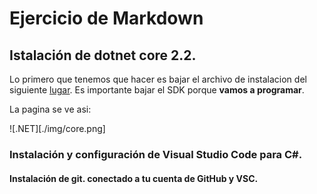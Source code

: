 
# Ejercicio de Markdown

## Istalación de dotnet core 2.2.
Lo primero que tenemos que hacer es bajar el archivo de instalacion del siguiente [lugar](https://dotnet.microsoft.com/download).
Es importante bajar el SDK porque **vamos a programar**.

La pagina se ve asi:

![.NET][./img/core.png]

### Instalación y configuración de Visual Studio Code para C#.


#### Instalación de git. conectado a tu cuenta de GitHub y VSC.
